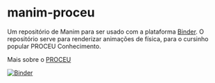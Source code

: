 # manim-proceu
Um repositório de Manim para ser usado com a plataforma [Binder](https://mybinder.org/). O repositório serve para renderizar animações de física, para o cursinho popular PROCEU Conhecimento.

Mais sobre o [PROCEU](https://www.instagram.com/proceu_conhecimento/)

[![Binder](https://mybinder.org/badge_logo.svg)](https://mybinder.org/v2/gh/viniasbr/manim-proceu.git/main)
